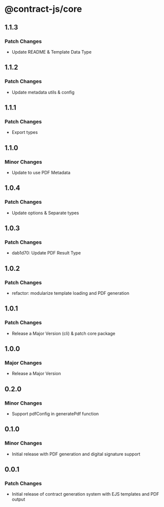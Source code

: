 # @contract-js/core

## 1.1.3

### Patch Changes

- Update README & Template Data Type

## 1.1.2

### Patch Changes

- Update metadata utils & config

## 1.1.1

### Patch Changes

- Export types

## 1.1.0

### Minor Changes

- Update to use PDF Metadata

## 1.0.4

### Patch Changes

- Update options & Separate types

## 1.0.3

### Patch Changes

- dab1d70: Update PDF Result Type

## 1.0.2

### Patch Changes

- refactor: modularize template loading and PDF generation

## 1.0.1

### Patch Changes

- Release a Major Version (cli) & patch core package

## 1.0.0

### Major Changes

- Release a Major Version

## 0.2.0

### Minor Changes

- Support pdfConfig in generatePdf function

## 0.1.0

### Minor Changes

- Initial release with PDF generation and digital signature support

## 0.0.1

### Patch Changes

- Initial release of contract generation system with EJS templates and PDF output
